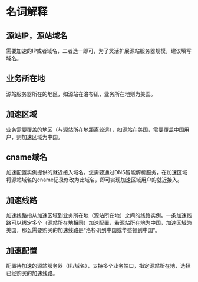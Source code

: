 

# 名词解释

## 源站IP，源站域名

需要加速的IP或者域名，二者选一即可，为了灵活扩展源站服务器规模，建议填写域名。

## 业务所在地

源站服务器所在的地区，如源站在洛杉矶，业务所在地则为美国。

## 加速区域

业务需要覆盖的地区（与源站所在地距离较远），如源站在美国，需要覆盖中国用户，则加速区域为中国。

## cname域名

加速配置实例提供的就近接入域名。您需要通过DNS智能解析服务，在加速区域将源站域名的cname记录修改为此域名，即可实现加速区域用户的就近接入。

## 加速线路

加速线路指从加速区域到业务所在地（源站所在地）之间的线路实例。一条加速线路可以绑定多个（源站所在地相同）加速配置，若源站所在地为中国，加速区域为美国，那么需要购买的加速线路是“洛杉矶到中国或华盛顿到中国”。

## 加速配置

配置待加速的源站服务器（IP/域名），支持多个业务端口，指定源站所在地，选择已经购买的加速线路。
